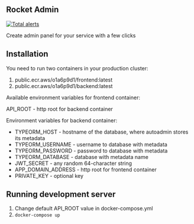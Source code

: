 ## Rocket Admin

[![Total alerts](https://img.shields.io/lgtm/alerts/g/Autoadmin-org/auto-admin.svg?logo=lgtm&logoWidth=18)](https://lgtm.com/projects/g/Autoadmin-org/auto-admin/alerts/)

Create admin panel for your service with a few clicks

## Installation

You need to run two containers in your production cluster:
1. public.ecr.aws/o1a6p9d1/frontend:latest
2. public.ecr.aws/o1a6p9d1/backend:latest

Available environment variables for frontend container:

API_ROOT - http root for backend container

Environment variables for backend container:

* TYPEORM_HOST - hostname of the database, where autoadmin stores its metadata
* TYPEORM_USERNAME - username to database with metadata
* TYPEORM_PASSWORD - password to database with metadata
* TYPEORM_DATABASE - database with metadata name
* JWT_SECRET - any random 64-character string
* APP_DOMAIN_ADDRESS - http root for frontend container
* PRIVATE_KEY - optional key

## Running development server

1. Change default API_ROOT value in docker-compose.yml
2. `docker-compose up`
